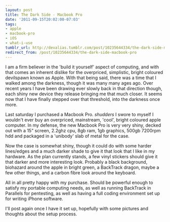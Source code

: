 ```yaml
---
layout: post
title: The Dark Side - Macbook Pro
date: '2011-09-15T20:02:00-07:03'
tags:
- apple
- macbook-pro
- iOS
- what-i-use
tumblr_url: http://devalias.tumblr.com/post/10235644334/the-dark-side-macbook-pro
redirect_from: /post/10235644334/the-dark-side-macbook-pro
---
```

I am a firm believer in the 'build it yourself' aspect of computing, and with that comes an inherent dislike for the overpriced, simplistic, bright coloured devilspawn known as Apple. With that being said, there was a time that I walked among the darkness, though it was many many ages ago. Over recent years I have been drawing ever slowly back in that direction though, each shiny new device they release bringing me that much closer. It seems now that I have finally stepped over that threshold, into the darkness once more.

Last saturday I purchased a Macbook Pro. *shudders* I swore to myself I wouldn't ever buy an overpriced, mainstream, 'cool', bright coloured apple computer. In my defense, the new Macbook Pro is very very shiny, decked out with a 15" screen, 2.2ghz cpu, 8gb ram, 1gb graphics, 500gb 7200rpm hdd and packaged in a 'unibody' slab of metal for the case.

Now the case is somewhat shiny, though it could do with some harder lines/edges and a much darker shade to give it that look that I like in my hardware. As the plan currently stands, a few vinyl stickers should give it that darker and more interesting look. Probably a black background, biohazard around the apple in bright green, a BackTrack dragon, maybe a few other things, and a carbon fibre look around the keyboard.

All in all pretty happy with my purchase. Should be powerful enough to satisfy my portable computing needs, as well as running BackTrack in Parallels for pentesting, as well as having a full coding environment set up for writing iPhone software.

I'll post again once I have it set up, hopefully with some pictures and thoughts about the setup process.
